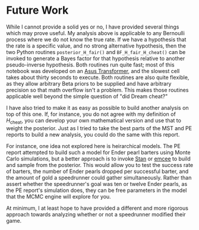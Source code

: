 # Future Work

While I cannot provide a solid yes or no, I have provided several things which may prove useful. My analysis above is applicable to any Bernoulli process where we do not know the true rate. If we have a hypothesis that the rate is a specific value, and no strong alternative hypothesis, then the two Python routines `posterior_H_fair()` and `BF_H_fair_H_cheat()` can be invoked to generate a Bayes factor for that hypothesis relative to another pseudo-inverse hypothesis. Both routines run quite fast; most of this notebook was developed on an [Asus Transformer](https://en.wikipedia.org/wiki/Asus_Transformer#Asus_Transformer_Book), and the slowest cell takes about thirty seconds to execute. Both routines are also quite flexible, as they allow arbitrary Beta priors to be supplied and have arbitrary precision so that math overflow isn't a problem. This makes those routines applicable well beyond the simple question of "did Dream cheat?"

I have also tried to make it as easy as possible to build another analysis on top of this one. If, for instance, you do not agree with my definition of $H_\text{cheat}$, you can develop your own mathematical version and use that to weight the posterior. Just as I tried to take the best parts of the MST and PE reports to build a new analysis, you could do the same with this report. 

For instance, one idea not explored here is heirarchical models. The PE report attempted to build such a model for Ender pearl barters using Monte Carlo simulations, but a better approach is to invoke [Stan](https://mc-stan.org/users/documentation/case-studies/radon.html) or [emcee](https://emcee.readthedocs.io/en/stable/tutorials/line/) to build and sample from the posterior. This would allow you to test the success rate of barters, the number of Ender pearls dropped per successful barter, and the amount of gold a speedrunner could gather simultaneously. Rather than assert whether the speedrunner's goal was ten or twelve Ender pearls, as the PE report's simulation does, they can be free parameters in the model that the MCMC engine will explore for you.

At minimum, I at least hope to have provided a different and more rigorous approach towards analyzing whether or not a speedrunner modified their game.
